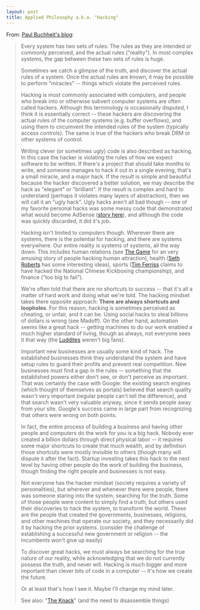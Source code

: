 ```yaml
---
layout: post
title: Applied Philosophy a.k.a. "Hacking"
---
```


From: [Paul Buchheit's blog](http://paulbuchheit.blogspot.com/2009/10/applied-philosophy-aka-hacking.html):

> Every system has two sets of rules: The rules as they are intended or commonly perceived, and the actual rules ("reality"). In most complex systems, the gap between these two sets of rules is huge.
> 
> Sometimes we catch a glimpse of the truth, and discover the actual rules of a system. Once the actual rules are known, it may be possible to perform "miracles" -- things which violate the perceived rules.
> 
> Hacking is most commonly associated with computers, and people who break into or otherwise subvert computer systems are often called hackers. Although this terminology is occasionally disputed, I think it is essentially correct -- these hackers are discovering the actual rules of the computer systems (e.g. buffer overflows), and using them to circumvent the intended rules of the system (typically access controls). The same is true of the hackers who break DRM or other systems of control.
> 
> Writing clever (or sometimes ugly) code is also described as hacking. In this case the hacker is violating the rules of how we expect software to be written. If there's a project that should take months to write, and someone manages to hack it out in a single evening, that's a small miracle, and a major hack. If the result is simple and beautiful because the hacker discovered a better solution, we may describe the hack as "elegant" or "brilliant". If the result is complex and hard to understand (perhaps it violates many layers of abstraction), then we will call it an "ugly hack". Ugly hacks aren't all bad though -- one of my favorite personal hacks was some messy code that demonstrated what would become AdSense ([story here](http://paulbuchheit.blogspot.com/2009/01/communicating-with-code.html)), and although the code was quickly discarded, it did it's job.
> 
> Hacking isn't limited to computers though. Wherever there are systems, there is the potential for hacking, and there are systems everywhere. Our entire reality is systems of systems, all the way down. This includes human relations (see [The Game](http://www.amazon.com/Game-Penetrating-Secret-Society-Artists/dp/0060554738/) for an very amusing story of people hacking human attraction), health ([Seth Roberts](http://blog.sethroberts.net/) has some interesting ideas), sports ([Tim Ferriss](http://en.wikipedia.org/wiki/Timothy_Ferriss) claims to have hacked the National Chinese Kickboxing championship), and finance ("too big to fail").
> 
> We're often told that there are no shortcuts to success -- that it's all a matter of hard work and doing what we're told. The hacking mindset takes there opposite approach: **There are always shortcuts and loopholes**. For this reason, hacking is sometimes perceived as cheating, or unfair, and it can be. Using social hacks to steal billions of dollars is wrong (see Madoff). On the other hand, automation seems like a great hack -- getting machines to do our work enabled a much higher standard of living, though as always, not everyone sees it that way (the [Luddites](http://en.wikipedia.org/wiki/Luddite) weren't big fans).
> 
> Important new businesses are usually some kind of hack. The established businesses think they understand the system and have setup rules to guard their profits and prevent real competition. New businesses must find a gap in the rules -- something that the established powers either don't see, or don't perceive as important. That was certainly the case with Google: the existing search engines (which thought of themselves as portals) believed that search quality wasn't very important (regular people can't tell the difference), and that search wasn't very valuable anyway, since it sends people away from your site. Google's success came in large part from recognizing that others were wrong on both points.
> 
> In fact, the entire process of building a business and having other people and computers do the work for you is a big hack. Nobody ever created a billion dollars through direct physical labor -- it requires some major shortcuts to create that much wealth, and by definition those shortcuts were mostly invisible to others (though many will dispute it after the fact). Startup investing takes this hack to the next level by having other people do the work of building the business, though finding the right people and businesses is not easy.
> 
> Not everyone has the hacker mindset (society requires a variety of personalities), but wherever and whenever there were people, there was someone staring into the system, searching for the truth. Some of those people were content to simply find a truth, but others used their discoveries to hack the system, to transform the world. These are the people that created the governments, businesses, religions, and other machines that operate our society, and they necessarily did it by hacking the prior systems. (consider the challenge of establishing a successful new government or religion -- the incumbents won't give up easily)
> 
> To discover great hacks, we must always be searching for the true nature of our reality, while acknowledging that we do not currently possess the truth, and never will. Hacking is much bigger and more important than clever bits of code in a computer -- it's how we create the future.
> 
> Or at least that's how I see it. Maybe I'll change my mind later.
> 
> See also: "[The Knack](http://www.youtube.com/watch?v=qOtoujYOWw0)" (and the need to disassemble things)